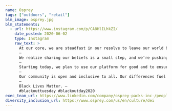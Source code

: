 ```yaml
---
name: Osprey
tags: ["outdoors", "retail"]
blm_image: osprey.jpg
blm_statements:
  - url: https://www.instagram.com/p/CA8HlILhkZI/
    date_posted: 2020-06-02
    type: Instagram
    raw_text: >
      At our core, we are steadfast in our resolve to leave our world better than we found it. Because of that, we’re choosing not to stay silent on the events of this past week and our nation’s long history of systemic racism. We believe there is simply no place for hatred in our communities, in our outdoor spaces—anywhere in the world, period. We stand with the black community to condemn senseless deaths and injustices that permeate all facets of our society.
      —
      We realize sharing our beliefs is a small step, and we’re pushing ourselves to do better. Better starts with listening more and developing an evolving action plan.
      —
      Starting today, we plan to use our platform for good and to ensure BIPOC voices are heard—that means giving them a platform to speak about experiences, better representing people of color through all of our stories and diversifying the non-profits we partner with to better support our core values.
      —
      Our community is open and inclusive to all. Our differences fuel our strengths. Together we can end inequality—and we have no patience for those who say that’s impossible.
      —
      Black Lives Matter. —
      #blackouttuesday #blackoutday2020
exec_team_url: https://www.linkedin.com/company/osprey-packs-inc-/people/
diversity_inclusion_url: https://www.osprey.com/us/en/culture/dei
---
```


